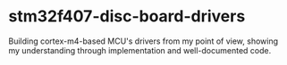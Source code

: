 # stm32f407-disc-board-drivers
Building cortex-m4-based MCU's drivers from my point of view, showing my understanding through implementation and well-documented code.
